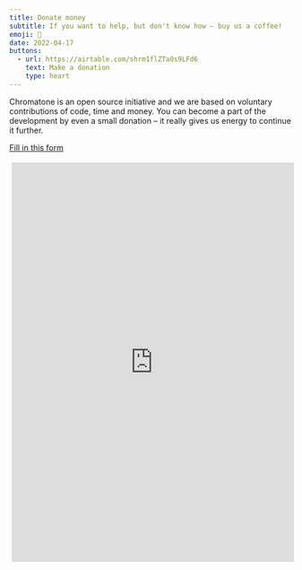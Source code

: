 ```yaml
---
title: Donate money
subtitle: If you want to help, but don't know how – buy us a coffee!
emoji: 💸
date: 2022-04-17
buttons:
  - url: https://airtable.com/shrm1flZTa0s9LFd6
    text: Make a donation
    type: heart
---
```


Chromatone is an open source initiative and we are based on voluntary contributions of code, time and money. You can become a part of the development by even a small donation – it really gives us energy to continue it further.

[Fill in this form](https://airtable.com/shrm1flZTa0s9LFd6)

<iframe id='kofiframe' src='https://ko-fi.com/chromatone/?hidefeed=true&widget=true&embed=true&preview=true' style='border:none;width:100%;padding:4px;background:transparent;' height='712' title='chromatone'></iframe>
